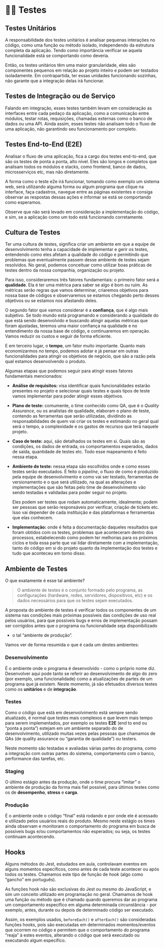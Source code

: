 # 👩‍🔬 Testes

## Testes Unitários

A responsabilidade dos testes unitários é analisar pequenas interações 
no código, como uma função ou método isolado, independendo da estrutura
completa da aplicação. Tendo como importância verificar se aquela
funcionalidade está se comportando como deveria. 

Então, os testes unitários têm uma maior granularidade, eles são 
componentes pequenos em relação ao projeto inteiro e podem ser testados
isoladamente. Em contrapartida, ter essas unidades funcionando sozinhas, 
não garante que a integração delas irá funcionar.

## Testes de Integração ou de Serviço

Falando em integração, esses testes também levam em consideração as
interfaces entre cada pedaço da aplicação, como a comunicação entre
módulos, testar rotas, requisições, chamadas externas como o banco de 
dados ou uma API. Ainda assim, esses testes não analisam todo o fluxo
de uma aplicação, não garantindo seu funcionamento por completo.

## Testes End-to-End (E2E)

Analisar o fluxo de uma aplicação, fica a cargo dos testes end-to-end,
que são os testes de ponta a ponta, alto nível. Eles são longos e 
completos que analisam todos os módulos e stacks, como frontend, banco 
de dados, microsserviços etc, mas não diretamente.

A forma como o teste e2e irá funcionar, tomando como exemplo um sistema
web, será utilizando alguma forma ou algum programa que clique na 
interface, faça cadastros, navegue entre as páginas existentes e 
consiga observar as respostas dessas ações e informar se está se
comportando como esperamos. 

Observe que não será levado em consideração a implementação do código,
e sim, se a aplicação como um todo está funcionando corretamente.

## Cultura de Testes

Ter uma cultura de testes, significa criar um ambiente em que a equipe
de desenvolvimento tenha a capacidade de implementar e gerir os testes,
entendendo como eles afetam a qualidade do código e permitindo que 
problemas que eventualmente passem desse ambiente de testes sejam 
resolvidos. No geral, podemos conceituar como utilizar boas práticas 
de testes dentro da nossa companhia, organização ou projeto.

Para isso, consideraremos três fatores fundamentais: o primeiro fator 
será a **qualidade**. Ela é ter uma métrica para saber se algo é bom 
ou ruim. As métricas serão regras que vamos determinar, criaremos 
objetivos para nossa base de códigos e observaremos se estamos chegando 
perto desses objetivos ou se estamos nos afastando deles.

O segundo fator que vamos considerar é a **confiança**, que é algo 
mais subjetivo. Se todo mundo está programando e considerando a 
qualidade do que está sendo desenvolvido e buscando atingir aquelas 
métricas que foram ajustadas, teremos uma maior confiança na qualidade 
e no entendimento da nossa base de código, e continuaremos em operação. 
Vamos reduzir os custos e seguir de forma eficiente.

E em terceiro lugar, o **tempo**, um fator muito importante. Quanto 
mais economizarmos no tempo, podemos adotar e já pensar em outras 
funcionalidades para atingir os objetivos de negócio, que são a razão 
pela qual estamos desenvolvendo o produto.

Algumas etapas que podemos seguir para atingir esses fatores 
fundamentais mencionados:

- **Análise de requisitos:** visa identificar quais funcionalidades 
estarão presentes no projeto e selecionar quais testes e quais tipos 
de teste vamos implementar para poder atingir esses objetivos.

- **Plano de teste:** comumente, o time conhecido como QA, que é o 
*Quality Assurance*, ou os analistas de qualidade, elaboram o plano de 
teste, contendo as ferramentas que serão utilizadas, dividindo as 
responsabilidades de quem vai criar os testes e estimando no geral qual 
será o tempo, a complexidade e os gastos de recursos que terá naquele 
projeto.

- **Caso de teste:** aqui, são detalhados os testes em si. Quais são as 
condições, os dados de entrada, os comportamentos esperados, dados de 
saída, quantidade de testes etc. Todo esse mapeamento é feito nessa
etapa.

- **Ambiente de teste:** nessa etapa são escolhidos onde e como esses 
testes serão executados. É feito o *pipeline*, o fluxo de como é 
produzido pela equipe de desenvolvimento e como vai ser testado, 
ferramentas de versionamento e o que será utilizado, na qual as 
alterações e implementações que são feitas pelo time de desenvolvimento 
vão sendo testadas e validadas para poder seguir no projeto.

  Eles podem ser testes que rodam automaticamente, idealmente; podem 
  ser pessoas que serão responsáveis por verificar, criação de tickets
  etc. Isso vai depender de cada instituição e das plataformas e 
  ferramentas que elas conhecem.

- **Implementação:** onde é feita a documentação daqueles resultados que 
foram obtidos com os testes, problemas que aconteceram dentro dos 
processos, estabelecendo como podem ter melhorias para os próximos 
ciclos e toda essa parte que vai lidar diretamente com a implementação, 
tanto do código em si do projeto quanto da implementação dos testes e 
tudo que aconteceu em torno disso.

## Ambiente de Testes

O que exatamente é esse tal ambiente?

>O ambiente de testes é o conjunto formado pelo programa, as configurações 
> (hardware, redes, servidores, dispositivos, etc) e os dados 
> necessários para que os testes sejam executados.

A proposta do ambiente de testes é verificar todos os componentes de um 
sistema nas condições mais próximas possíveis das condições de uso real 
pelos usuários, para que possíveis bugs e erros de implementação possam 
ser corrigidos antes que o programa ou funcionalidade seja disponibilizado 
- o tal “ambiente de produção”.

Vamos ver de forma resumida o que é cada um destes ambientes:

### Desenvolvimento

É o ambiente onde o programa é desenvolvido - como o próprio nome diz. 
Desenvolver aqui pode tanto se referir ao desenvolvimento de algo do 
zero (por exemplo, uma funcionalidade) como a atualizações de partes 
de um programa que já existem. Neste momento, já são efetuados diversos 
testes como os **unitários** e de **integração**.

### Testes

Como o código que está em desenvolvimento está sempre sendo atualizado, 
é normal que testes mais complexos e que levem mais tempo para serem 
implementados, por exemplo os testes **E2E** (end to end ou “ponta a ponta”) 
estejam em um ambiente separado do de desenvolvimento, utilizado muitas 
vezes pelas pessoas que chamamos de QAs (de quality assurance ou 
“garantia de qualidade”) ou testers.

Neste momento são testadas e avaliadas várias partes do programa, como 
a integração com outras partes do sistema, comportamento com o banco, 
performance das tarefas, etc.

### Staging

O último estágio antes da produção, onde o time procura “imitar” o 
ambiente de produção da forma mais fiel possível, para últimos testes 
como os de **desempenho**, **stress** e **carga**.

### Produção

É o ambiente onde o código “final” está rodando e por onde ele é 
acessado e utilizado pelos usuários reais do produto. Mesmo neste 
estágio os times ainda observam e monitoram o comportamento do 
programa em busca de possíveis bugs e/ou comportamentos não esperados; 
ou seja, os testes continuam acontecendo.

## Hooks

Alguns métodos do Jest, estudados em aula, controlavam eventos em 
alguns momentos específicos, como antes de cada teste acontecer ou 
após todos os testes. Chamamos este tipo de função de *hook* (algo como 
“gancho” em português).

As funções hook não são exclusivas do Jest ou mesmo do JavaScript, e 
sim um conceito utilizado em programação no geral. Chamamos de hook 
uma função ou método que é chamado quando queremos dar ao programa um 
comportamento específico em alguma determinada circunstância - por 
exemplo, antes, durante ou depois de determinado código ser executado.

Assim, os exemplos usados, `beforeEach()` e `afterEach()` são 
consideradas funções hooks, pois são executadas em determinados 
momentos/eventos que ocorrem no código e permitem que o comportamento 
do programa “reaja” à estes eventos, alterando o código que será 
executado ou executando algum específico.